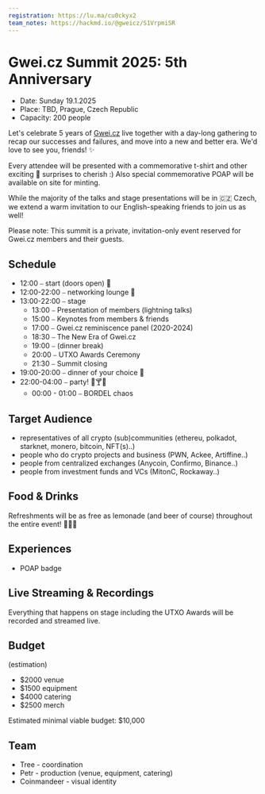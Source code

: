 ```yaml
---
registration: https://lu.ma/cu0ckyx2
team_notes: https://hackmd.io/@gweicz/S1VrpmiSR
---
```


# Gwei.cz Summit 2025: 5th Anniversary

* Date: Sunday 19.1.2025
* Place: TBD, Prague, Czech Republic
* Capacity: 200 people

Let's celebrate 5 years of [Gwei.cz](http://gwei.cz/) live together with a day-long gathering to recap our successes and failures, and move into a new and better era. We'd love to see you, friends! ✨

Every attendee will be presented with a commemorative t-shirt and other exciting 🎁 surprises to cherish :) Also special commemorative POAP will be available on site for minting.

While the majority of the talks and stage presentations will be in 🇨🇿 Czech, we extend a warm invitation to our English-speaking friends to join us as well!

Please note: This summit is a private, invitation-only event reserved for Gwei.cz members and their guests.

## Schedule

- 12:00 ⎯ start (doors open) 🚀
- 12:00-22:00 ⎯ networking lounge 🤝
- 13:00-22:00 ⎯ stage
  - 13:00 ⎯ Presentation of members (lightning talks)
  - 15:00 ⎯ Keynotes from members & friends
  - 17:00 ⎯ Gwei.cz reminiscence panel (2020-2024)
  - 18:30 ⎯ The New Era of Gwei.cz
  - 19:00 ⎯ (dinner break)
  - 20:00 ⎯ UTXO Awards Ceremony
  - 21:30 ⎯ Summit closing
- 19:00-20:00 ⎯ dinner of your choice 🍲
- 22:00-04:00 ⎯ party! 🥳🍸🪩
  - 00:00 - 01:00 ⎯ BORDEL chaos  

## Target Audience

- representatives of all crypto (sub)communities (ethereu, polkadot, starknet, monero, bitcoin, NFT(s)..)
- people who do crypto projects and business (PWN, Ackee, Artiffine..)
- people from centralized exchanges (Anycoin, Confirmo, Binance..)
- people from investment funds and VCs (MitonC, Rockaway..)

## Food & Drinks

Refreshments will be as free as lemonade (and beer of course) throughout the entire event! 🍹🍕😋

## Experiences

- POAP badge

## Live Streaming & Recordings

Everything that happens on stage including the UTXO Awards will be recorded and streamed live.

## Budget

(estimation)

- $2000 venue
- $1500 equipment
- $4000 catering
- $2500 merch

Estimated minimal viable budget: $10,000

## Team

- Tree - coordination
- Petr - production (venue, equipment, catering)
- Coinmandeer - visual identity
